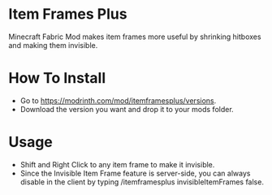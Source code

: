 # Item Frames Plus
Minecraft Fabric Mod makes item frames more useful by shrinking hitboxes and making them invisible.

# How To Install
- Go to https://modrinth.com/mod/itemframesplus/versions.
- Download the version you want and drop it to your mods folder.

# Usage
- Shift and Right Click to any item frame to make it invisible.
- Since the Invisible Item Frame feature is server-side, you can always disable in the client by typing /itemframesplus invisibleItemFrames false.
